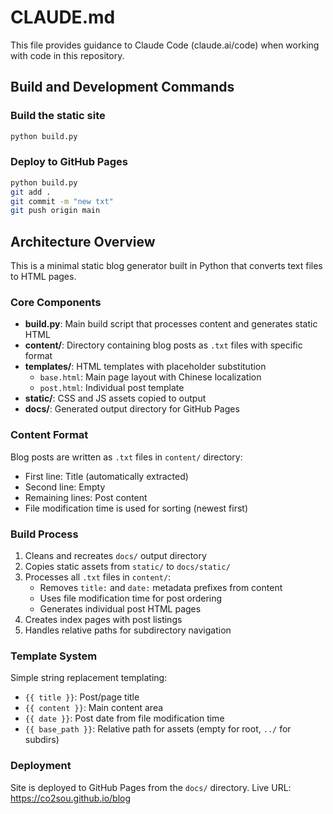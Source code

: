 # CLAUDE.md

This file provides guidance to Claude Code (claude.ai/code) when working with code in this repository.

## Build and Development Commands

### Build the static site
```bash
python build.py
```

### Deploy to GitHub Pages
```bash
python build.py
git add .
git commit -m "new txt"
git push origin main
```

## Architecture Overview

This is a minimal static blog generator built in Python that converts text files to HTML pages.

### Core Components

- **build.py**: Main build script that processes content and generates static HTML
- **content/**: Directory containing blog posts as `.txt` files with specific format
- **templates/**: HTML templates with placeholder substitution
  - `base.html`: Main page layout with Chinese localization
  - `post.html`: Individual post template
- **static/**: CSS and JS assets copied to output
- **docs/**: Generated output directory for GitHub Pages

### Content Format

Blog posts are written as `.txt` files in `content/` directory:
- First line: Title (automatically extracted)
- Second line: Empty
- Remaining lines: Post content
- File modification time is used for sorting (newest first)

### Build Process

1. Cleans and recreates `docs/` output directory
2. Copies static assets from `static/` to `docs/static/`
3. Processes all `.txt` files in `content/`:
   - Removes `title:` and `date:` metadata prefixes from content
   - Uses file modification time for post ordering
   - Generates individual post HTML pages
4. Creates index pages with post listings
5. Handles relative paths for subdirectory navigation

### Template System

Simple string replacement templating:
- `{{ title }}`: Post/page title
- `{{ content }}`: Main content area
- `{{ date }}`: Post date from file modification time
- `{{ base_path }}`: Relative path for assets (empty for root, `../` for subdirs)

### Deployment

Site is deployed to GitHub Pages from the `docs/` directory. Live URL: https://co2sou.github.io/blog